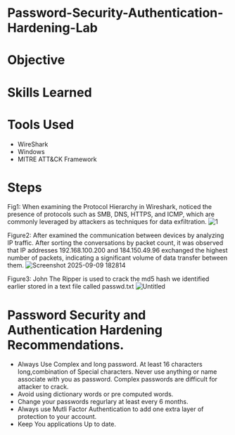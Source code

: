 # Password-Security-Authentication-Hardening-Lab

# Objective

# Skills Learned

# Tools Used
- WireShark
- Windows
- MITRE ATT&CK Framework
# Steps

Fig1: When examining the Protocol Hierarchy in Wireshark, noticed the presence of protocols such as SMB, DNS, HTTPS, and ICMP, which are commonly leveraged by attackers as techniques for data exfiltration.
![1](https://github.com/user-attachments/assets/a158b3cd-0e4c-4d5f-80fb-27fa5538eb2a)

Figure2: After examined the communication between devices by analyzing IP traffic. After sorting the conversations by packet count, it was observed that IP addresses 192.168.100.200 and 184.150.49.96 exchanged the highest number of packets, indicating a significant volume of data transfer between them. 
![Screenshot 2025-09-09 182814](https://github.com/user-attachments/assets/c4b52fc6-75a1-4db3-bf28-69f222f81628)


Figure3: John The Ripper is used to crack the md5 hash we identified earlier  stored in a text file called passwd.txt
![Untitled](https://github.com/user-attachments/assets/a7526d68-3224-4dc3-af67-772364d92728)

# Password Security and Authentication Hardening Recommendations.

- Always Use Complex and long password. At least 16 characters long,combination of Special characters. Never use anything or name associate with you as password. Complex passwords are difficult for attacker to crack.
- Avoid using dictionary words or pre computed words.
- Change your passwords regurlary at least every 6 months.
- Always use Mutli  Factor Authentication to add one extra layer of protection to your account.
- Keep You applications Up to date.
